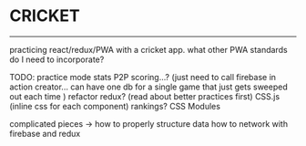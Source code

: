 # CRICKET
---

practicing react/redux/PWA with a cricket app.
what other PWA standards do I need to incorporate?

TODO:
practice mode
stats
P2P scoring...? (just need to call firebase in action creator... can have one db for a single game that just gets sweeped out each time )
refactor redux? (read about better practices first)
CSS.js (inline css for each component)
rankings?
CSS Modules


complicated pieces ->
how to properly structure data
how to network with firebase and redux

